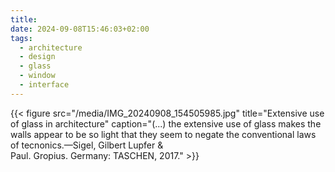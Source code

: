 ```yaml
---
title: 
date: 2024-09-08T15:46:03+02:00
tags:
  - architecture
  - design
  - glass
  - window
  - interface
---
```

{{< figure src="/media/IMG_20240908_154505985.jpg" title="Extensive use of glass in architecture" caption="(...) the extensive use of glass makes the walls appear to be so light that they seem to negate the conventional laws of tecnonics.—Sigel, Gilbert Lupfer & Paul. Gropius. Germany: TASCHEN, 2017." >}}